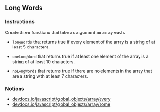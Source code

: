 ## Long Words

### Instructions

Create three functions that take as argument an array each:

- `longWords` that returns true if every element of the array is a string of at
least 5 characters.

- `oneLongWord` that returns true if at least one element of the array is a
string of at least 10 characters.

- `noLongWords` that returns true if there are no elements in the array that are
a string with at least 7 characters.

### Notions

- [devdocs.io/javascript/global_objects/array/every](https://devdocs.io/javascript/global_objects/array/every)
- [devdocs.io/javascript/global_objects/array/some](https://devdocs.io/javascript/global_objects/array/some)
